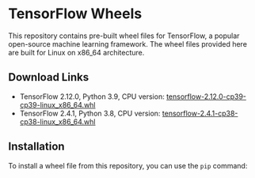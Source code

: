 # TensorFlow Wheels

This repository contains pre-built wheel files for TensorFlow, a popular open-source machine learning framework. The wheel files provided here are built for Linux on x86_64 architecture.

## Download Links

- TensorFlow 2.12.0, Python 3.9, CPU version: [tensorflow-2.12.0-cp39-cp39-linux_x86_64.whl](https://github.com/miketheologitis/tensorflow-wheels/raw/main/wheels/2.12.0/py39/CPU/tensorflow-2.12.0-cp39-cp39-linux_x86_64.whl)
- TensorFlow 2.4.1, Python 3.8, CPU version: [tensorflow-2.4.1-cp38-cp38-linux_x86_64.whl](https://github.com/miketheologitis/tensorflow-wheels/raw/main/wheels/2.4.1/py38/CPU/tensorflow-2.4.1-cp38-cp38-linux_x86_64.whl)

## Installation

To install a wheel file from this repository, you can use the `pip` command:



